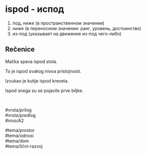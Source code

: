 # ispod - испод

1. под, ниже (в пространственном значении)  
2. ниже (в переносном значении: ранг, уровень, достоинство)  
3. из-под (указывает на движение из-под чего-либо)

## Rečenice

Mačka spava ispod stola.

To je ispod svakog nivoa pristojnosti.

Izvukao je kutije ispod kreveta.

Ispod snega su se pojavile prve biljke.

<br>

#vrsta/prilog  
#vrsta/predlog  
#nivo/A2  

#tema/prostor  
#tema/odnosi  
#tema/dom  
#tema/lični-razvoj
